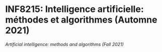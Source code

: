 # INF8215: Intelligence artificielle: méthodes et algorithmes (Automne 2021)

*Artificial intelligence: methods and algorithms (Fall 2021)*
